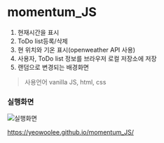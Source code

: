 # momentum_JS
1. 현재시간을 표시    
2. ToDo list등록/삭제    
3. 현 위치와 기온 표시(openweather API 사용)    
4. 사용자, ToDo list 정보를 브라우저 로컬 저장소에 저장
5. 랜덤으로 변경되는 배경화면

>사용언어 vanilla JS, html, css
    
### 실행화면
    
![실행화면](https://user-images.githubusercontent.com/41581554/75443892-b63abc80-59a5-11ea-858f-f0ad87b8c8f3.png)

https://yeowoolee.github.io/momentum_JS/
